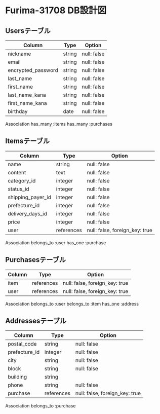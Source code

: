 # Furima-31708 DB設計図

## Usersテーブル

| Column             | Type   | Option      |
| ------------------ | ------ | ----------- |
| nickname           | string | null: false |
| email              | string | null: false |
| encrypted_password | string | null: false |
| last_name          | string | null: false |
| first_name         | string | null: false |
| last_name_kana     | string | null: false |
| first_name_kana    | string | null: false |
| birthday           | date   | null: false |

Association
has_many :items
has_many :purchases

## Itemsテーブル 

| Column            | Type       | Option                         |
| ----------------- | ---------- | ------------------------------ |
| name              | string     | null: false                    |
| content           | text       | null: false                    |
| category_id       | integer    | null: false                    |
| status_id         | integer    | null: false                    |
| shipping_payer_id | integer    | null: false                    |
| prefecture_id     | integer    | null: false                    |
| delivery_days_id  | integer    | null: false                    |
| price             | integer    | null: false                    |
| user              | references | null: false, foreign_key: true |

Association
belongs_to :user
has_one :purchase

## Purchasesテーブル

| Column | Type       | Option                         |
| ------ | ---------- | ------------------------------ |
| item   | references | null: false, foreign_key: true |
| user   | references | null: false, foreign_key: true |

Association
belongs_to :user
belongs_to :item
has_one :address

## Addressesテーブル

| Column           | Type       | Option                         |
| ---------------- | ---------- | ------------------------------ |
| postal_code      | string     | null: false                    |
| prefecture_id    | integer    | null: false                    |
| city             | string     | null: false                    |
| block            | string     | null: false                    |
| building         | string     |                                |
| phone            | string     | null: false                    |
| purchase         | references | null: false, foreign_key: true |

Association
belongs_to :purchase
